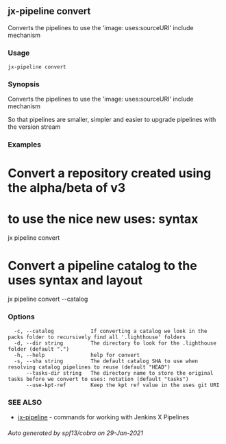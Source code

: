 ## jx-pipeline convert

Converts the pipelines to use the 'image: uses:sourceURI' include mechanism

### Usage

```
jx-pipeline convert
```

### Synopsis

Converts the pipelines to use the 'image: uses:sourceURI' include mechanism
  
So that pipelines are smaller, simpler and easier to upgrade pipelines with the version stream

### Examples

  # Convert a repository created using the alpha/beta of v3
  # to use the nice new uses: syntax
  jx pipeline convert
  
  # Convert a pipeline catalog to the uses syntax and layout
  jx pipeline convert --catalog

### Options

```
  -c, --catalog            If converting a catalog we look in the packs folder to recursively find all '.lighthouse' folders
  -d, --dir string         The directory to look for the .lighthouse folder (default ".")
  -h, --help               help for convert
  -s, --sha string         The default catalog SHA to use when resolving catalog pipelines to reuse (default "HEAD")
      --tasks-dir string   The directory name to store the original tasks before we convert to uses: notation (default "tasks")
      --use-kpt-ref        Keep the kpt ref value in the uses git URI
```

### SEE ALSO

* [jx-pipeline](jx-pipeline.md)	 - commands for working with Jenkins X Pipelines

###### Auto generated by spf13/cobra on 29-Jan-2021
